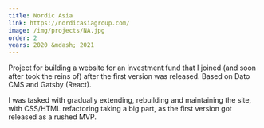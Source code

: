 ```yaml
---
title: Nordic Asia
link: https://nordicasiagroup.com/
image: /img/projects/NA.jpg
order: 2
years: 2020 &mdash; 2021
---
```


Project for building a website for an investment fund that I joined (and soon after took the reins of) after the first version was released. Based on Dato CMS and Gatsby (React).

I was tasked with gradually extending, rebuilding and maintaining the site, with CSS/HTML refactoring taking a big part, as the first version got released as a rushed MVP.
